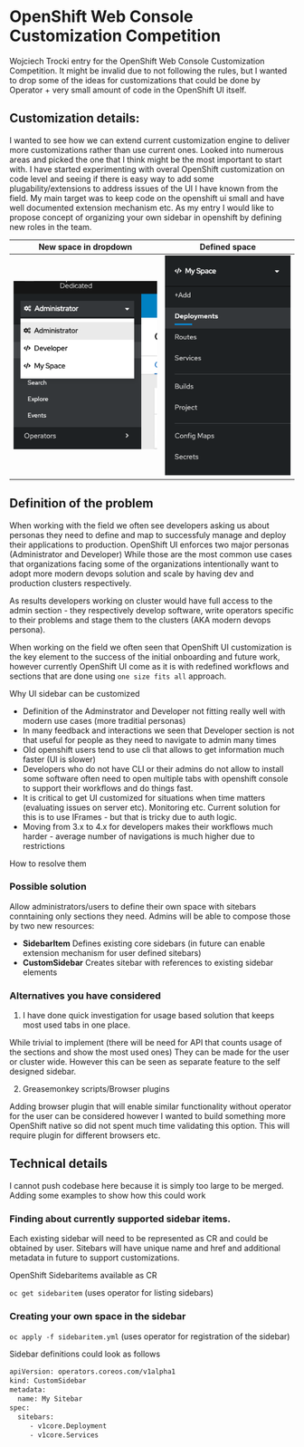 # OpenShift Web Console Customization Competition

Wojciech Trocki entry for the OpenShift Web Console Customization Competition.
It might be invalid due to not following the rules, but I wanted to drop some of the ideas for customizations that could be done by
Operator + very small amount of code in the OpenShift UI itself.

## Customization details:

I wanted to see how we can extend current customization engine to deliver more customizations rather than use current ones.
Looked into numerous areas and picked the one that I think might be the most important to start with.
I have started experimenting with overal OpenShift customization on code level and seeing if there is easy way to add some plugability/extensions to address issues of the UI I have known from the field. My main target was to keep code on the openshift ui small and have well documented extension mechanism etc.
As my entry I would like to propose concept of organizing your own sidebar in openshift by defining new roles in the team.

| New space in dropdown | Defined space  |
|----------|:-------------:|
|![](./Dropdown.png)|![](./Space.png)|





## Definition of the problem

When working with the field we often see developers asking us about personas they need to define and 
map to successfuly manage and deploy their applications to production.
OpenShift UI enforces two major personas (Administrator and Developer)
While those are the most common use cases that organizations facing some of the organizations intentionally
want to adopt more modern devops solution and scale by having dev and production clusters respectively.

As results developers working on cluster would have full access to the admin section - they respectively develop software, 
write operators specific to their problems and stage them to the clusters (AKA modern devops persona).

When working on the field we often seen that OpenShift UI customization is the key element 
to the success of the initial onboarding and future work, however currently OpenShift UI come as it is 
with redefined workflows and sections that are done using `one size fits all` approach.

Why UI sidebar can be customized

- Definition of the Adminstrator and Developer not fitting really well with modern use cases (more traditial personas)
- In many feedback  and interactions we seen that Developer section is not that useful for people as they need to navigate
to admin many times
- Old openshift users tend to use cli that allows to get information much faster (UI is slower)
- Developers who do not have CLI or their admins do not allow to install some software often need to open multiple tabs with openshift console to support their workflows and do things fast.
- It is critical to get UI customized for situations when time matters (evaluating issues on server etc). Monitoring etc.
Current solution for this is to use IFrames - but that is tricky due to auth logic.
- Moving from 3.x to 4.x for developers makes their workflows much harder - average number of navigations is much higher due to restrictions

How to resolve them

### Possible solution

Allow administrators/users to define their own space with sitebars conntaining only sections they need.
Admins will be able to compose those by two new resources:

- **SidebarItem**
Defines existing core sidebars (in future can enable extension mechanism for user defined sitebars)
- **CustomSidebar**
Creates sitebar with references to existing sidebar elements

### Alternatives you have considered

1) I have done quick investigation for usage based solution that keeps most used tabs in one place.

While trivial to implement (there will be need for API that counts usage of the sections and show the most used ones)
They can be made for the user or cluster wide. However this can be seen as separate feature to the self designed sidebar.


2) Greasemonkey scripts/Browser plugins

Adding browser plugin that will enable similar functionality without operator for the user 
can be considered however I wanted to build something more OpenShift native so did not spent much 
time validating this option. This will require plugin for different browsers etc.

## Technical details

I cannot push codebase here because it is simply too large to be merged. 
Adding some examples to show how this could work

### Finding about currently supported sidebar items.

Each existing sidebar will need to be represented as CR and could be obtained by user.
Sitebars will have unique name and href and additional metadata in future to support customizations.

OpenShift Sidebaritems available as CR 

`oc get sidebaritem` (uses operator for listing sidebars)

### Creating your own space in the sidebar

`oc apply -f sidebaritem.yml` (uses operator for registration of the sidebar)

Sidebar definitions could look as follows
```
apiVersion: operators.coreos.com/v1alpha1
kind: CustomSidebar
metadata:
  name: My Sitebar
spec:
  sitebars:
     - v1core.Deployment
     - v1core.Services
```


